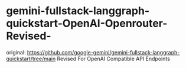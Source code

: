 # gemini-fullstack-langgraph-quickstart-OpenAI-Openrouter-Revised-
original: https://github.com/google-gemini/gemini-fullstack-langgraph-quickstart/tree/main
Revised For OpenAI Compatible API Endpoints
